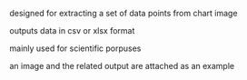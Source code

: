 designed for extracting a set of data points from chart image


outputs data in csv or xlsx format


mainly used for scientific porpuses


an image and the related output are attached as an example
